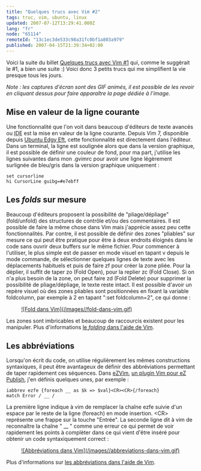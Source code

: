 ```yaml
---
title: "Quelques trucs avec Vim #2"
tags: truc, vim, ubuntu, linux
updated: 2007-07-12T13:29:41.000Z
lang: "fr"
node: "65114"
remoteId: "13c1ec3de533c98a31fc0bf1a803a979"
published: 2007-04-15T21:39:34+02:00
---
```

 
Voici la suite du billet [Quelques trucs avec Vim #1](/post/quelques-trucs-avec-vim-1) qui, comme le suggèrait le #1, a bien une suite :) Voici donc 3 petits trucs qui me simplifient la vie presque tous les jours.

 *Note : les captures d'écran sont des GIF animés, il est possible de les revoir en cliquant dessus pour faire apparaître la page dédiée à l'image.*

  
## Mise en valeur de la ligne courante

 
Une fonctionnalité que l'on voit dans beaucoup d'éditeurs de texte avancés ou <abbr title="Integrated Development Environment">IDE</abbr>  est la mise en valeur de la ligne courante. Depuis Vim 7, disponible depuis [Ubuntu Edgy Eft](http://doc.ubuntu-fr.org/versions/edgy_eft), cette fonctionnalité est directement dans l'éditeur. Dans un terminal, la ligne est soulignée alors que dans la version graphique, il est possible de définir une couleur de fond, pour ma part, j'utilise les lignes suivantes dans mon .gvimrc pour avoir une ligne légèrement surlignée de bleu/gris dans la version graphique uniquement :

 ``` 
set cursorline
hi CursorLine guibg=#e7ebff
```

   
## Les *folds* sur mesure

 
Beaucoup d'éditeurs proposent la possibilité de &quot;pliage/dépliage&quot; (fold/unfold) des structures de contrôle et/ou des commentaires. Il est possible de faire la même chose dans Vim mais j'apprécie assez peu cette fonctionnalités. Par contre, il est possible de définir des zones &quot;pliables&quot; sur mesure ce qui peut être pratique pour être à deux endroits éloignés dans le code sans ouvrir deux buffers sur le même fichier. Pour commencer à l'utiliser, le plus simple est de passer en mode visuel en tapant v depuis le mode commande, de sélectionner quelques lignes de texte avec les déplacements habituels et puis de faire zf pour créer la zone pliée. Pour la déplier, il suffit de taper zo (Fold Open), pour la replier zc (Fold Close). Si on n'a plus besoin de la zone, on peut faire zd (Fold Delete) pour supprimer la possibilité de pliage/dépliage, le texte reste intact. Il est possible d'avoir un repère visuel où des zones pliables sont positionnées en fixant la variable foldcolumn, par exemple à 2 en tapant &quot;:set foldcolumn=2&quot;, ce qui donne :

 


<figure class="object-center"><a href="/images/fold-dans-vim.gif">![Fold dans Vim](/images//fold-dans-vim.gif)
</a></figure>




 
Les zones sont imbricables et beaucoup de raccourcis existent pour les manipuler. Plus d'informations [le *folding* dans l'aide de Vim](http://vimdoc.sourceforge.net/htmldoc/fold.html).

   
## Les abbréviations

 
Lorsqu'on écrit du code, on utilise régulièrement les mêmes constructions syntaxiques, il peut être avantageux de définir des abbréviations permettant de taper rapidement ces séquences. Dans [eZVim](http://projects.ez.no/ezvim), [un plugin Vim pour eZ Publish](/post/ezvim-0-1), j'en définis quelques unes, par exemple :

 ``` 
iabbrev ezfe {foreach __ as $k => $val}<CR><CR>{/foreach}
match Error / __ /
```

 
La première ligne indique à vim de remplacer la chaîne ezfe suivie d'un espace par le reste de la ligne (foreach) en mode insertion. &lt;CR&gt; représente une frappe sur la touche &quot;Entrée&quot;. La seconde ligne dit à vim de reconnaître la chaîne &quot; __ &quot; comme une erreur ce qui permet de voir rapidement les points à complèter dans ce qui vient d'être inséré pour obtenir un code syntaxiquement correct :

 


<figure class="object-center"><a href="/images/abbreviations-dans-vim.gif">![Abbréviations dans Vim](/images//abbreviations-dans-vim.gif)
</a></figure>




 
Plus d'informations sur [les abbréviations dans l'aide de Vim](http://vimdoc.sourceforge.net/htmldoc/map.html#Abbreviations).

 